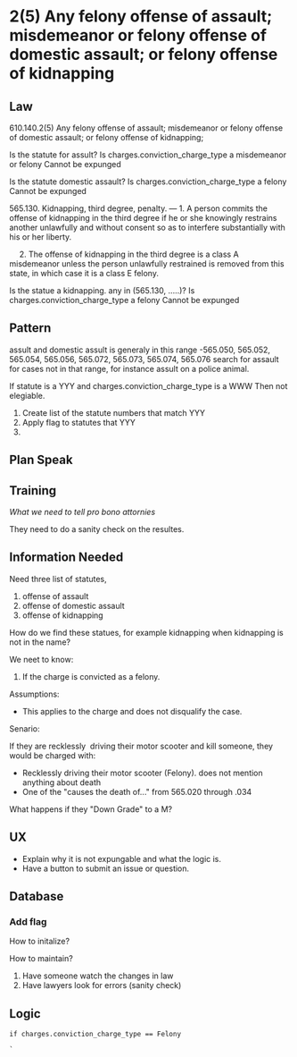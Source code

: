 # 2(5)  Any felony offense of assault; misdemeanor or felony offense of domestic assault; or felony offense of kidnapping

## Law

610.140.2(5)  Any felony offense of assault; misdemeanor or felony offense of domestic assault; or felony offense of kidnapping;

Is the statute for assult?
   Is charges.conviction_charge_type a misdemeanor or felony
       Cannot be expunged

Is the statute domestic assault?
   Is charges.conviction_charge_type a felony
       Cannot be expunged
       
       
       
565.130.  Kidnapping, third degree, penalty. — 1.  A person commits the offense of kidnapping in the third degree if he or she knowingly restrains another unlawfully and without consent so as to interfere substantially with his or her liberty.

  2.  The offense of kidnapping in the third degree is a class A misdemeanor unless the person unlawfully restrained is removed from this state, in which case it is a class E felony.


Is the statue a kidnapping. any in  (565.130, .....)?
   Is charges.conviction_charge_type a felony
       Cannot be expunged
       
       
## Pattern
assult and domestic assult is generaly in this range -565.050, 565.052, 565.054, 565.056, 565.072, 565.073, 565.074, 565.076
search for assault for cases not in that range, for instance assult on a police animal.

If statute is a YYY
and charges.conviction_charge_type is a WWW
Then not elegiable.

1. Create list of the statute numbers that match YYY
2. Apply flag to statutes that YYY
3. 

## Plan Speak

## Training

*What we need to tell pro bono attornies* 

They need to do a sanity check on the resultes.


## Information Needed

Need three list of statutes,  

1. offense of assault
2. offense of domestic assault
3. offense of kidnapping

How do we find these statues, for example kidnapping when kidnapping is not in the name?



We neet to know:

1. If the charge is convicted as a felony.


Assumptions:

* This applies to the charge and does not disqualify the case.
  
Senario:

If they are recklessly  driving their motor scooter and kill someone, they would be charged with:
* Recklessly driving their motor scooter (Felony). does not mention anything about death
* One of the "causes the death of..." from 565.020 through .034

What happens if they "Down Grade" to a M?


## UX

* Explain why it is not expungable and what the logic is.
* Have a button to submit an issue or question.


## Database




### Add  flag



How to initalize?



How to maintain?

1. Have someone watch the changes in law
2. Have lawyers look for errors (sanity check)

## Logic

```
if charges.conviction_charge_type == Felony

`


